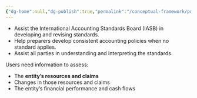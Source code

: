 ```yaml
---
{"dg-home":null,"dg-publish":true,"permalink":"/conceptual-framework/purpose-of-conceptual-framework/","dgPassFrontmatter":true,"noteIcon":""}
---
```



- Assist the International Accounting Standards Board (IASB) in developing and revising standards. 
- Help preparers develop consistent accounting policies when no standard applies. 
- Assist all parties in understanding and interpreting the standards.


Users need information to assess: 
- The **entity’s resources and claims** 
- Changes in those resources and claims 
- The entity’s financial performance and cash flows